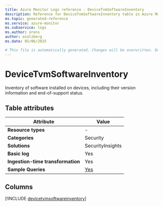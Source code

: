 ```yaml
---
title: Azure Monitor Logs reference - DeviceTvmSoftwareInventory
description: Reference for DeviceTvmSoftwareInventory table in Azure Monitor Logs.
ms.topic: generated-reference
ms.service: azure-monitor
ms.subservice: logs
ms.author: orens
author: osalzberg
ms.date: 05/06/2025

# This file is automatically generated. Changes will be overwritten. Do not change this file directly.
---
```


# DeviceTvmSoftwareInventory

Inventory of software installed on devices, including their version information and end-of-support status.


## Table attributes

|Attribute|Value|
|---|---|
|**Resource types**|-|
|**Categories**|Security|
|**Solutions**| SecurityInsights|
|**Basic log**|Yes|
|**Ingestion-time transformation**|Yes|
|**Sample Queries**|[Yes](/azure/azure-monitor/reference/queries/devicetvmsoftwareinventory)|



## Columns
  
[!INCLUDE [devicetvmsoftwareinventory](~/reusable-content/ce-skilling/azure/includes/azure-monitor/reference/tables/devicetvmsoftwareinventory-include.md)]
